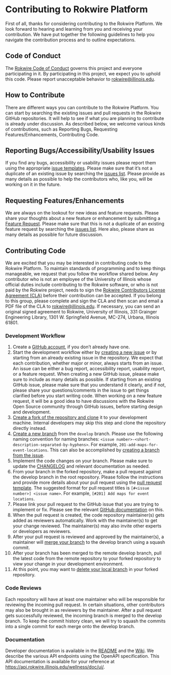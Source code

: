 # Contributing to Rokwire Platform

First of all, thanks for considering contributing to the Rokwire Platform. We look forward to hearing and learning from you and receiving your contribution. We have put together the following guidelines to help you navigate the contribution process and to outline expectations.

## Code of Conduct

The [Rokwire Code of Conduct](CODE_OF_CONDUCT.md) governs this project and everyone participating in it. By participating in this project, we expect you to uphold this code. Please report unacceptable behavior to rokwire@illinois.edu.

## How to Contribute

There are different ways you can contribute to the Rokwire Platform. You can start by searching the existing issues and pull requests in the Rokwire GitHub repositories. It will help to see if what you are planning to contribute is already under discussion. As described below, we welcome various kinds of contributions, such as Reporting Bugs, Requesting Features/Enhancements, Contributing Code.

## Reporting Bugs/Accessibility/Usability Issues

If you find any bugs, accessibility or usability issues please report them using the appropriate [issue templates](https://github.com/rokwire/wellness-building-block/issues/new/choose). Please make sure that it’s not a duplicate of an existing issue by searching the [issues list](https://github.com/rokwire/wellness-building-block/issues). Please provide as many details as possible to help the contributors who, like you, will be working on it in the future.

## Requesting Features/Enhancements

We are always on the lookout for new ideas and feature requests. Please share your thoughts about a new feature or enhancement by submitting a [Feature Request](https://github.com/rokwire/wellness-building-block/issues/new?assignees=&labels=enhancement&template=feature_request.md&title=%5BFEATURE%5D). Please make sure that this is not a duplicate of an existing feature request by searching the [issues list](https://github.com/rokwire/wellness-building-block/issues). Here also, please share as many details as possible for future discussion.

## Contributing Code

We are excited that you may be interested in contributing code to the Rokwire Platform. To maintain standards of programming and to keep things manageable, we request that you follow the workflow shared below. Any contributor who is not an employee of the University of Illinois whose official duties include contributing to the Rokwire software, or who is not paid by the Rokwire project, needs to sign the [Rokwire Contributors License Agreement (CLA)](https://rokwire.org/rokwire_cla) before their contribution can be accepted. If you belong to this group, please complete and sign the CLA and then scan and email a PDF file of the CLA to rokwire@illinois.edu. If necessary, you can send an original signed agreement to Rokwire, University of Illinois, 331 Grainger Engineering Library, 1301 W. Springfield Avenue, MC-274, Urbana, Illinois 61801.

### Development Workflow
 
1. Create a [GitHub account](https://github.com/join), if you don’t already have one.
2. Start the development workflow either by [creating a new issue](https://docs.github.com/en/free-pro-team@latest/github/managing-your-work-on-github/creating-an-issue) or by starting from an already existing issue in the repository. We expect that each contribution, whether major or minor, always starts from an issue. An issue can be either a bug report, accessibility report, usability report, or a feature request. When creating a new GitHub issue, please make sure to include as many details as possible. If starting from an existing GitHub issue, please make sure that you understand it clearly, and if not, please share your questions/comments in the issue to get things clarified before you start writing code. When working on a new feature request, it will be a good idea to have discussions with the Rokwire Open Source community through GitHub issues, before starting design and development.
3. [Create a fork of the repository and clone](https://docs.github.com/en/free-pro-team@latest/github/getting-started-with-github/fork-a-repo) it to your development machine. Internal developers may skip this step and clone the repository directly instead.
4. [Create a new branch](https://docs.github.com/en/free-pro-team@latest/github/collaborating-with-issues-and-pull-requests/creating-and-deleting-branches-within-your-repository#creating-a-branch) from the `develop` branch. Please use the following naming convention for naming branches: `<issue number>-<short-description-separated-by-hyphens>`. For example, `201-add-maps-for-event-locations`. This can also be accomplished by [creating a branch from the issue](https://docs.github.com/en/issues/tracking-your-work-with-issues/creating-a-branch-for-an-issue).
5. Implement the code changes on your branch. Please make sure to update the [CHANGELOG](CHANGELOG.md) and relevant documentation as needed.
6. From your branch in the forked repository, make a pull request against the develop branch in the root repository. Please follow the instructions and provide more details about your pull request using the [pull request template](.github/pull_request_template.md). The suggested format for pull request titles is `[#<issue number>] <issue name>`. For example, `[#201] Add maps for event locations`.
7. Please link your pull request to the GitHub issue that you are trying to implement or fix. Please see the relevant [GitHub documentation](https://docs.github.com/en/github/managing-your-work-on-github/linking-a-pull-request-to-an-issue) on this.
8. When the pull request is created, the code repository maintainer(s) gets added as reviewers automatically. Work with the maintainer(s) to get your change reviewed. The maintainer(s) may also invite other experts or developers as reviewers.
9. After your pull request is reviewed and approved by the maintainer(s), a maintainer will [merge your branch](https://docs.github.com/en/free-pro-team@latest/github/collaborating-with-issues-and-pull-requests/merging-a-pull-request#merging-a-pull-request-on-github) to the develop branch using a squash commit.
10. After your branch has been merged to the remote develop branch, pull the latest code from the remote repository to your forked repository to view your change in your development environment.
11. At this point, you may want to [delete your local branch](https://docs.github.com/en/free-pro-team@latest/github/collaborating-with-issues-and-pull-requests/creating-and-deleting-branches-within-your-repository#deleting-a-branch) in your forked repository.

### Code Reviews

Each repository will have at least one maintainer who will be responsible for reviewing the incoming pull request. In certain situations, other contributors may also be brought in as reviewers by the maintainer. After a pull request gets successfully reviewed, the incoming branch is merged to the develop branch. To keep the commit history clean, we will try to squash the commits into a single commit for each merge onto the develop branch.

### Documentation

Developer documentation is available in the [README](README.md) and the [Wiki](https://github.com/rokwire/wellness-building-block/wiki). We describe the various API endpoints using the OpenAPI specification. This API documentation is available for your reference at https://api.rokwire.illinois.edu/wellness/doc/ui/.